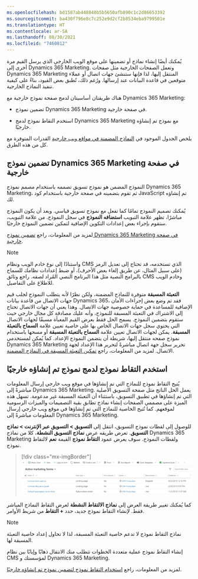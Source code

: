 ```yaml
---
ms.openlocfilehash: bd1587ab448840b5b5650afb890c1c2d86653392
ms.sourcegitcommit: ba430f796e8c7c252e9d2cf2b8534eba9799501e
ms.translationtype: HT
ms.contentlocale: ar-SA
ms.lasthandoff: 08/30/2021
ms.locfileid: "7460812"
---
```

يُمكنك أيضًا إنشاء نماذج أو تضمينها على موقع الويب الخارجي الذي يرسل القيم مرة أخرى إلى Dynamics 365 Marketing. وتعمل الصفحات الخارجية مثل صفحات Dynamics 365 Marketing المنتقل إليها، لذا فإنها ستنشئ جهات اتصال أو عملاء متوقعين في قاعدة البيانات عند إرسالها. ورُغم ذلك، تُطبق بعض القيود، بناءً على كيفية تنفيذ النماذج الخارجية.

هناك طريقتان أساسيتان لدمج صفحة نموذج خارجية مع Dynamics 365 Marketing:

-   تضمين نموذج Dynamics 365 Marketing في صفحة خارجية.

-   استخدم التقاط نموذج لدمج Dynamics 365 Marketing مع نموذج تم إنشاؤه خارجيًا.

يلخص الجدول الموجود في [النماذج المضمنة في مواقع ويب خارجية](/dynamics365/marketing/embed-forms?azure-portal=true) القدرات المتوفرة مع كل من هذه الطرق. 

## <a name="embed-a-dynamics-365-marketing-form-on-an-external-page"></a>تضمين نموذج Dynamics 365 Marketing في صفحة خارجية

النموذج المضمن هو نموذج تسويق تصممه باستخدام مصمم نموذج Dynamics 365 Marketing، ثم تقوم بتضمينه في صفحة خارجية باستخدام كود JavaScript تم إنشاؤه لك.

يُمكنك تصميم النموذج تمامًا كما تفعل مع نموذج تسويق قياسي. وبعد أن يكون النموذج مباشرًا، تظهر علامة التبويب **استضافه النموذج** في سجل النموذج. من علامة التبويب، ستقوم بإجراء بعض إعدادات التكوين الإضافية لتمكين تضمين النموذج خارجيًا.

لمزيد من المعلومات، راجع [تضمين نموذج Dynamics 365 Marketing ‏‫في صفحة خارجية‬](/dynamics365/marketing/embed-forms?azure-portal=true#embed-a-dynamics-365-marketing-form-on-an-external-page).

> [!NOTE]
> واستنادًا إلى نوع خادم الويب ونظام CMS الذي تستخدمه، قد تحتاج إلى تعديل الرمز (على سبيل المثال، عن طريق إلغاء بعض الأحرف)، أو ضبط إعدادات نظامك للسماح بالبرامج النصية مثل هذا البرنامج النصي المُراد لصقه. راجع وثائق CMS وخادم الويب للاطلاع على التفاصيل.

**التعبئة المسبقة** متوفرة للنماذج المضمنة، ولكن نظرًا لأنه يتطلب النموذج لجلب قيم جهات الاتصال من قاعدة بيانات Dynamics 365، فقد تم وضع بعض إجراءات الأمان الإضافية للمساعدة في حماية خصوصية جهات الاتصال. وهذا يعني أن جهات الاتصال تحتاج إلى الاشتراك في التعبئة المسبقة للنموذج، وأنه عليك مصادقة كل مجال خارجي حيث ستقوم بتضمين النموذج. يسمح الحل فقط بعرض القيم المعبأة مسبقًا لجهات الاتصال التي يحتوي سجل جهات الاتصال الخاص بها على خاصية تعيين علامة **السماح بالتعبئة المسبقة**. يمكن لجهات الاتصال تعيين علامة **السماح بالتعبئة المسبقة** أو مسحها باستخدام نموذج صفحه منتقل إليها، شريطة أن يتضمن النموذج الإعداد. كما يُمكن لمستخدمي Dynamics 365 Marketing تحرير سجل جهة اتصال مباشرةً لتحرير هذا الإعداد لجهة الاتصال. لمزيد من المعلومات، راجع [تمكين التعبئة المسبقة في النماذج المضمنة](/dynamics365/marketing/embed-forms?azure-portal=true#enable-prefilling-on-embedded-forms).

## <a name="use-form-capture-to-integrate-a-form-created-externally"></a>استخدم التقاط نموذج لدمج نموذج تم إنشاؤه خارجيًا

يُتيح التقاط نموذج للنماذج التي تم إنشاؤها في موقع ويب خارجي إرسال المعلومات مباشرةً إلى Dynamics 365 Marketing. يعمل الحل الناتج مثل صفحة التسويق الأصلية التي تم إنشاؤها في تطبيق التسويق، باستثناء أن التعبئة المسبقة غير مدعومة. تسهل هذه الميزة على مصممي الصفحات إنشاء نماذج تطابق بقية التصميمات والميزات الرسومية لموقعهم. كما تُتيح الخاصية للنماذج التي تم إنشاؤها في موقع ويب خارجي إرسال المعلومات مباشرةً إلى Dynamics 365 Marketing.

للوصول إلى لقطات نموذج التسويق، انتقل إلى **التسويق > التسويق عبر الإنترنت > نماذج التسويق**. تعرض طريقه عرض **نماذج التسويق النشطة**، كلا من نماذج Dynamics 365 Marketing ولقطات النموذج. سوف يعرض عمود **التقاط نموذج** القيمة **نعم** لالتقاط نموذج. 

> [!div class="mx-imgBorder"]
> [![لقطة شاشة لقائمه نماذج التسويق النشطة.](../media/active-marketing-forms-ss.png)](../media/active-marketing-forms-ss.png#lightbox)

كما يُمكنك تغيير طريقة العرض إلى **‏‫نماذج الالتقاط النشطة‬** لعرض التقاط النماذج المباشر فقط. لإنشاء التقاط نموذج جديد، حدد **+ التقاط** من شريط الأوامر. 

> [!Note]
> نماذج التقاط نموذج لا تدعم خاصية التعبئة المسبقة، لذا لا تحاول إعداد خاصية التعبئة المسبقة لها.

إنشاء التقاط نموذج عملية متعددة الخطوات تتطلب منك الانتقال ذهابًا وإيابًا بين نظام CMS لمؤسستك و Dynamics 365 Marketing.

لمزيد من المعلومات، راجع [استخدام التقاط نموذج لتضمين نموذج تم إنشاؤه خارجيًا](/dynamics365/marketing/embed-forms#use-form-capture-to-integrate-a-form-created-externally).
